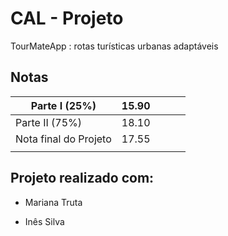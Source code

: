 # CAL - Projeto 

TourMateApp : rotas turísticas urbanas adaptáveis

 ## Notas

| Parte I (25%)         | 15.90 |   |   |   |
|-----------------------|-------|---|---|---|
| Parte II (75%)        | 18.10 |   |   |   |
| Nota final do Projeto | 17.55 |   |   |   |
|                       |       |   |   |   |

## Projeto realizado com:

 * Mariana Truta

 * Inês Silva